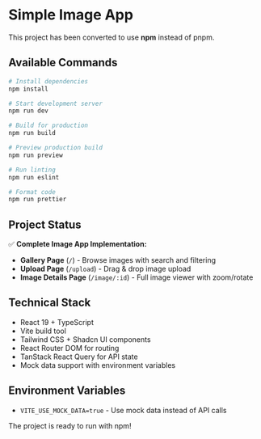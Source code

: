 # Simple Image App

This project has been converted to use **npm** instead of pnpm.

## Available Commands

```bash
# Install dependencies
npm install

# Start development server
npm run dev

# Build for production
npm run build

# Preview production build
npm run preview

# Run linting
npm run eslint

# Format code
npm run prettier
```

## Project Status

✅ **Complete Image App Implementation:**
- **Gallery Page** (`/`) - Browse images with search and filtering
- **Upload Page** (`/upload`) - Drag & drop image upload
- **Image Details Page** (`/image/:id`) - Full image viewer with zoom/rotate

## Technical Stack

- React 19 + TypeScript
- Vite build tool
- Tailwind CSS + Shadcn UI components  
- React Router DOM for routing
- TanStack React Query for API state
- Mock data support with environment variables

## Environment Variables

- `VITE_USE_MOCK_DATA=true` - Use mock data instead of API calls

The project is ready to run with npm!